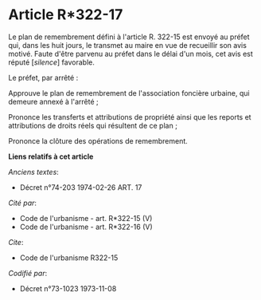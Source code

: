 # Article R*322-17

Le plan de remembrement défini à l'article R. 322-15 est envoyé au préfet qui, dans les huit jours, le transmet au maire en
vue de recueillir son avis motivé. Faute d'être parvenu au préfet dans le délai d'un mois, cet avis est réputé [*silence*]
favorable.

Le préfet, par arrêté :

Approuve le plan de remembrement de l'association foncière urbaine, qui demeure annexé à l'arrêté ;

Prononce les transferts et attributions de propriété ainsi que les reports et attributions de droits réels qui résultent de
ce plan ;

Prononce la clôture des opérations de remembrement.

**Liens relatifs à cet article**

_Anciens textes_:

  - Décret n°74-203 1974-02-26 ART. 17

_Cité par_:

  - Code de l'urbanisme - art. R*322-15 (V)
  - Code de l'urbanisme - art. R*322-16 (V)

_Cite_:

  - Code de l'urbanisme R322-15

_Codifié par_:

  - Décret n°73-1023 1973-11-08
